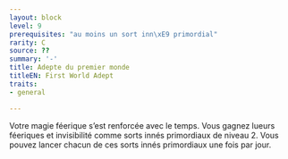 ```yaml
---
layout: block
level: 9
prerequisites: "au moins un sort inn\xE9 primordial"
rarity: C
source: ??
summary: '-'
title: Adepte du premier monde
titleEN: First World Adept
traits:
- general

---
```


<p>Votre magie féerique s’est renforcée avec le temps. Vous gagnez lueurs féeriques et invisibilité comme sorts innés primordiaux de niveau 2. Vous pouvez lancer chacun de ces sorts innés primordiaux une fois par jour.</p>